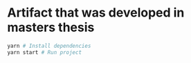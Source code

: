 # Artifact that was developed in masters thesis

```bash
yarn # Install dependencies
yarn start # Run project
```
